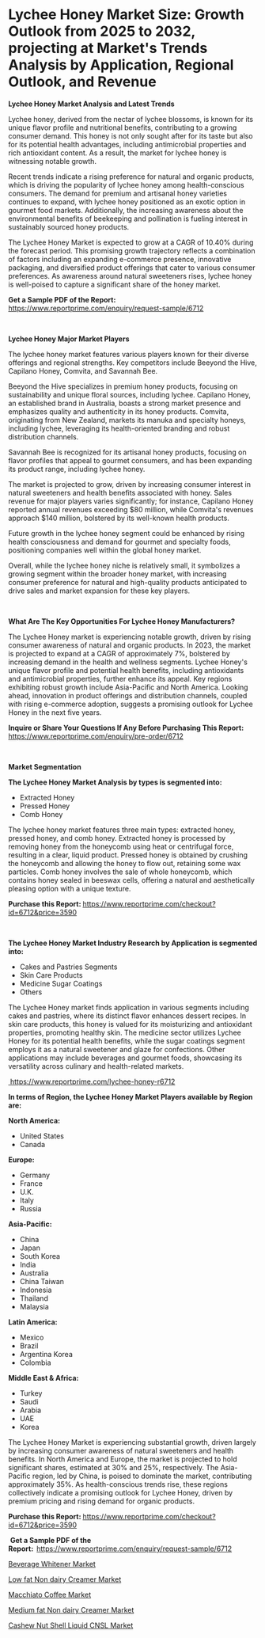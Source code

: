 <p><h1>Lychee Honey Market Size: Growth Outlook from 2025 to 2032, projecting at Market's Trends Analysis by Application, Regional Outlook, and Revenue</h1></p><p><strong>Lychee Honey Market Analysis and Latest Trends</strong></p>
<p><p>Lychee honey, derived from the nectar of lychee blossoms, is known for its unique flavor profile and nutritional benefits, contributing to a growing consumer demand. This honey is not only sought after for its taste but also for its potential health advantages, including antimicrobial properties and rich antioxidant content. As a result, the market for lychee honey is witnessing notable growth.</p><p>Recent trends indicate a rising preference for natural and organic products, which is driving the popularity of lychee honey among health-conscious consumers. The demand for premium and artisanal honey varieties continues to expand, with lychee honey positioned as an exotic option in gourmet food markets. Additionally, the increasing awareness about the environmental benefits of beekeeping and pollination is fueling interest in sustainably sourced honey products.</p><p>The Lychee Honey Market is expected to grow at a CAGR of 10.40% during the forecast period. This promising growth trajectory reflects a combination of factors including an expanding e-commerce presence, innovative packaging, and diversified product offerings that cater to various consumer preferences. As awareness around natural sweeteners rises, lychee honey is well-poised to capture a significant share of the honey market.</p></p>
<p><strong>Get a Sample PDF of the Report:&nbsp;</strong> <a href="https://www.reportprime.com/enquiry/request-sample/6712?utm_campaign=2010&utm_medium=2&utm_source=Github&utm_content=ia&utm_term=19032025&utm_id=lychee-honey">https://www.reportprime.com/enquiry/request-sample/6712</a></p>
<p>&nbsp;</p>
<p><strong>Lychee Honey Major Market Players</strong></p>
<p><p>The lychee honey market features various players known for their diverse offerings and regional strengths. Key competitors include Beeyond the Hive, Capilano Honey, Comvita, and Savannah Bee. </p><p>Beeyond the Hive specializes in premium honey products, focusing on sustainability and unique floral sources, including lychee. Capilano Honey, an established brand in Australia, boasts a strong market presence and emphasizes quality and authenticity in its honey products. Comvita, originating from New Zealand, markets its manuka and specialty honeys, including lychee, leveraging its health-oriented branding and robust distribution channels. </p><p>Savannah Bee is recognized for its artisanal honey products, focusing on flavor profiles that appeal to gourmet consumers, and has been expanding its product range, including lychee honey.</p><p>The market is projected to grow, driven by increasing consumer interest in natural sweeteners and health benefits associated with honey. Sales revenue for major players varies significantly; for instance, Capilano Honey reported annual revenues exceeding $80 million, while Comvita's revenues approach $140 million, bolstered by its well-known health products. </p><p>Future growth in the lychee honey segment could be enhanced by rising health consciousness and demand for gourmet and specialty foods, positioning companies well within the global honey market. </p><p>Overall, while the lychee honey niche is relatively small, it symbolizes a growing segment within the broader honey market, with increasing consumer preference for natural and high-quality products anticipated to drive sales and market expansion for these key players.</p></p>
<p>&nbsp;</p>
<p><strong>What Are The Key Opportunities For Lychee Honey Manufacturers?</strong></p>
<p><p>The Lychee Honey market is experiencing notable growth, driven by rising consumer awareness of natural and organic products. In 2023, the market is projected to expand at a CAGR of approximately 7%, bolstered by increasing demand in the health and wellness segments. Lychee Honey's unique flavor profile and potential health benefits, including antioxidants and antimicrobial properties, further enhance its appeal. Key regions exhibiting robust growth include Asia-Pacific and North America. Looking ahead, innovation in product offerings and distribution channels, coupled with rising e-commerce adoption, suggests a promising outlook for Lychee Honey in the next five years.</p></p>
<p><strong>Inquire or Share Your Questions If Any Before Purchasing This Report:</strong> <a href="https://www.reportprime.com/enquiry/pre-order/6712?utm_campaign=2010&utm_medium=2&utm_source=Github&utm_content=ia&utm_term=19032025&utm_id=lychee-honey">https://www.reportprime.com/enquiry/pre-order/6712</a></p>
<p>&nbsp;</p>
<p><strong>Market Segmentation</strong></p>
<p><strong>The Lychee Honey Market Analysis by types is segmented into:</strong></p>
<p><ul><li>Extracted Honey</li><li>Pressed Honey</li><li>Comb Honey</li></ul></p>
<p><p>The lychee honey market features three main types: extracted honey, pressed honey, and comb honey. Extracted honey is processed by removing honey from the honeycomb using heat or centrifugal force, resulting in a clear, liquid product. Pressed honey is obtained by crushing the honeycomb and allowing the honey to flow out, retaining some wax particles. Comb honey involves the sale of whole honeycomb, which contains honey sealed in beeswax cells, offering a natural and aesthetically pleasing option with a unique texture.</p></p>
<p><strong>Purchase this Report:&nbsp;</strong><a href="https://www.reportprime.com/checkout?id=6712&price=3590&utm_campaign=2010&utm_medium=2&utm_source=Github&utm_content=ia&utm_term=19032025&utm_id=lychee-honey">https://www.reportprime.com/checkout?id=6712&price=3590</a></p>
<p>&nbsp;</p>
<p><strong>The Lychee Honey Market Industry Research by Application is segmented into:</strong></p>
<p><ul><li>Cakes and Pastries Segments</li><li>Skin Care Products</li><li>Medicine Sugar Coatings</li><li>Others</li></ul></p>
<p><p>The Lychee Honey market finds application in various segments including cakes and pastries, where its distinct flavor enhances dessert recipes. In skin care products, this honey is valued for its moisturizing and antioxidant properties, promoting healthy skin. The medicine sector utilizes Lychee Honey for its potential health benefits, while the sugar coatings segment employs it as a natural sweetener and glaze for confections. Other applications may include beverages and gourmet foods, showcasing its versatility across culinary and health-related markets.</p></p>
<p><a href="https://www.reportprime.com/lychee-honey-r6712?utm_campaign=2010&utm_medium=2&utm_source=Github&utm_content=ia&utm_term=19032025&utm_id=lychee-honey">&nbsp;https://www.reportprime.com/lychee-honey-r6712</a></p>
<p><strong>In terms of Region, the Lychee Honey Market Players available by Region are:</strong></p>
<p>
    <p> <strong> North America: </strong>
        <ul>
            <li>United States</li>
            <li>Canada</li>
        </ul>
        </p> 
    <p> <strong> Europe: </strong>
        <ul>
            <li>Germany</li>
            <li>France</li>
            <li>U.K.</li>
            <li>Italy</li>
            <li>Russia</li>
        </ul>
        </p> 
    <p> <strong> Asia-Pacific: </strong>
        <ul>
            <li>China</li>
            <li>Japan</li>
            <li>South Korea</li>
            <li>India</li>
            <li>Australia</li>
            <li>China Taiwan</li>
            <li>Indonesia</li>
            <li>Thailand</li>
            <li>Malaysia</li>
        </ul>
        </p> 
    <p> <strong> Latin America: </strong>
        <ul>
            <li>Mexico</li>
            <li>Brazil</li>
            <li>Argentina Korea</li>
            <li>Colombia</li>
        </ul>
        </p> 
    <p> <strong> Middle East & Africa: </strong>
        <ul>
            <li>Turkey</li>
            <li>Saudi</li>
            <li>Arabia</li>
            <li>UAE</li>
            <li>Korea</li>
        </ul>
    </p>
    </p>
<p><p>The Lychee Honey Market is experiencing substantial growth, driven largely by increasing consumer awareness of natural sweeteners and health benefits. In North America and Europe, the market is projected to hold significant shares, estimated at 30% and 25%, respectively. The Asia-Pacific region, led by China, is poised to dominate the market, contributing approximately 35%. As health-conscious trends rise, these regions collectively indicate a promising outlook for Lychee Honey, driven by premium pricing and rising demand for organic products.</p></p>
<p><strong>Purchase this Report: </strong><a href="https://www.reportprime.com/checkout?id=6712&price=3590&utm_campaign=2010&utm_medium=2&utm_source=Github&utm_content=ia&utm_term=19032025&utm_id=lychee-honey">https://www.reportprime.com/checkout?id=6712&price=3590</a></p>
<p>&nbsp;<strong>Get a Sample PDF of the Report:&nbsp;&nbsp;</strong><a href="https://www.reportprime.com/enquiry/request-sample/6712?utm_campaign=2010&utm_medium=2&utm_source=Github&utm_content=ia&utm_term=19032025&utm_id=lychee-honey">https://www.reportprime.com/enquiry/request-sample/6712</a></p>
<p><strong></strong></p>
<p><p><a href="https://github.com/waverlyam689/Market-Research-Report-List-1/blob/main/beverage-whitener-market.md?utm_campaign=2010&utm_medium=2&utm_source=Github&utm_content=ia&utm_term=19032025&utm_id=lychee-honey">Beverage Whitener Market</a></p><p><a href="https://github.com/leopardmicheal7019/Market-Research-Report-List-1/blob/main/low-fat-non-dairy-creamer-market.md?utm_campaign=2010&utm_medium=2&utm_source=Github&utm_content=ia&utm_term=19032025&utm_id=lychee-honey">Low fat Non dairy Creamer Market</a></p><p><a href="https://github.com/barnickclara79/Market-Research-Report-List-1/blob/main/macchiato-coffee-market.md?utm_campaign=2010&utm_medium=2&utm_source=Github&utm_content=ia&utm_term=19032025&utm_id=lychee-honey">Macchiato Coffee Market</a></p><p><a href="https://github.com/JubayerMia832/Market-Research-Report-List-2/blob/main/medium-fat-non-dairy-creamer-market.md?utm_campaign=2010&utm_medium=2&utm_source=Github&utm_content=ia&utm_term=19032025&utm_id=lychee-honey">Medium fat Non dairy Creamer Market</a></p><p><a href="https://github.com/tselahiara/Market-Research-Report-List-1/blob/main/cashew-nut-shell-liquid-cnsl-market.md?utm_campaign=2010&utm_medium=2&utm_source=Github&utm_content=ia&utm_term=19032025&utm_id=lychee-honey">Cashew Nut Shell Liquid CNSL Market</a></p></p>